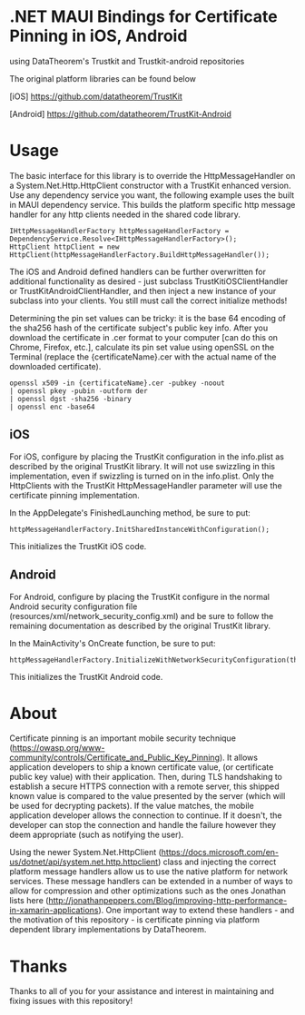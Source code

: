 # .NET MAUI Bindings for Certificate Pinning in iOS, Android
using DataTheorem's Trustkit and Trustkit-android repositories

The original platform libraries can be found below

[iOS]
https://github.com/datatheorem/TrustKit

[Android]
https://github.com/datatheorem/TrustKit-Android

# Usage
The basic interface for this library is to override the HttpMessageHandler on a System.Net.Http.HttpClient constructor with a TrustKit enhanced version. Use any dependency service you want, the following example uses the built in MAUI dependency service. This builds the platform specific http message handler for any http clients needed in the shared code library.

```
IHttpMessageHandlerFactory httpMessageHandlerFactory = DependencyService.Resolve<IHttpMessageHandlerFactory>();
HttpClient httpClient = new HttpClient(httpMessageHandlerFactory.BuildHttpMessageHandler());
```

The iOS and Android defined handlers can be further overwritten for additional functionality as desired - just subclass TrustKitiOSClientHandler or TrustKitAndroidClientHandler, and then inject a new instance of your subclass into your clients. You still must call the correct initialize methods!

Determining the pin set values can be tricky: it is the base 64 encoding of the sha256 hash of the certificate subject's public key info. After you download the certificate in .cer format to your computer [can do this on Chrome, Firefox, etc.], calculate its pin set value using openSSL on the Terminal (replace the {certificateName}.cer with the actual name of the downloaded certificate).

```
openssl x509 -in {certificateName}.cer -pubkey -noout
| openssl pkey -pubin -outform der
| openssl dgst -sha256 -binary
| openssl enc -base64
```

## iOS
For iOS, configure by placing the TrustKit configuration in the info.plist as described by the original TrustKit library. It will not use swizzling in this implementation, even if swizzling is turned on in the info.plist. Only the HttpClients with the TrustKit HttpMessageHandler parameter will use the certificate pinning implementation.

In the AppDelegate's FinishedLaunching method, be sure to put:
```
httpMessageHandlerFactory.InitSharedInstanceWithConfiguration();
```
This initializes the TrustKit iOS code.

## Android
For Android, configure by placing the TrustKit configure in the normal Android security configuration file (resources/xml/network_security_config.xml) and be sure to follow the remaining documentation as described by the original TrustKit library.

In the MainActivity's OnCreate function, be sure to put:
```
httpMessageHandlerFactory.InitializeWithNetworkSecurityConfiguration(this);
```
This initializes the TrustKit Android code.

# About
Certificate pinning is an important mobile security technique (https://owasp.org/www-community/controls/Certificate_and_Public_Key_Pinning). It allows application developers to ship a known certificate value, (or certificate public key value) with their application. Then, during TLS handshaking to establish a secure HTTPS connection with a remote server, this shipped known value is compared to the value presented by the server (which will be used for decrypting packets). If the value matches, the mobile application developer allows the connection to continue. If it doesn't, the developer can stop the connection and handle the failure however they deem appropriate (such as notifying the user).

Using the newer System.Net.HttpClient (https://docs.microsoft.com/en-us/dotnet/api/system.net.http.httpclient) class and injecting the correct platform message handlers allow us to use the native platform for network services. These message handlers can be extended in a number of ways to allow for compression and other optimizations such as the ones Jonathan lists here (http://jonathanpeppers.com/Blog/improving-http-performance-in-xamarin-applications). One important way to extend these handlers - and the motivation of this repository - is certificate pinning via platform dependent library implementations by DataTheorem.

# Thanks
Thanks to all of you for your assistance and interest in maintaining and fixing issues with this repository!
